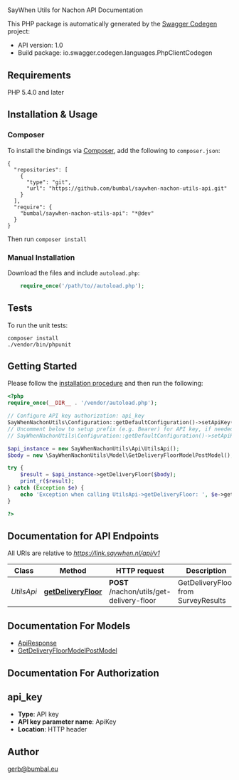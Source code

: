 # 
SayWhen Utils for Nachon API Documentation

This PHP package is automatically generated by the [Swagger Codegen](https://github.com/swagger-api/swagger-codegen) project:

- API version: 1.0
- Build package: io.swagger.codegen.languages.PhpClientCodegen

## Requirements

PHP 5.4.0 and later

## Installation & Usage
### Composer

To install the bindings via [Composer](http://getcomposer.org/), add the following to `composer.json`:

```
{
  "repositories": [
    {
      "type": "git",
      "url": "https://github.com/bumbal/saywhen-nachon-utils-api.git"
    }
  ],
  "require": {
    "bumbal/saywhen-nachon-utils-api": "*@dev"
  }
}
```

Then run `composer install`

### Manual Installation

Download the files and include `autoload.php`:

```php
    require_once('/path/to//autoload.php');
```

## Tests

To run the unit tests:

```
composer install
./vendor/bin/phpunit
```

## Getting Started

Please follow the [installation procedure](#installation--usage) and then run the following:

```php
<?php
require_once(__DIR__ . '/vendor/autoload.php');

// Configure API key authorization: api_key
SayWhenNachonUtils\Configuration::getDefaultConfiguration()->setApiKey('ApiKey', 'YOUR_API_KEY');
// Uncomment below to setup prefix (e.g. Bearer) for API key, if needed
// SayWhenNachonUtils\Configuration::getDefaultConfiguration()->setApiKeyPrefix('ApiKey', 'Bearer');

$api_instance = new SayWhenNachonUtils\Api\UtilsApi();
$body = new \SayWhenNachonUtils\Model\GetDeliveryFloorModelPostModel(); // \SayWhenNachonUtils\Model\GetDeliveryFloorModelPostModel | GetDeliveryFloorModelPostModel

try {
    $result = $api_instance->getDeliveryFloor($body);
    print_r($result);
} catch (Exception $e) {
    echo 'Exception when calling UtilsApi->getDeliveryFloor: ', $e->getMessage(), PHP_EOL;
}

?>
```

## Documentation for API Endpoints

All URIs are relative to *https://link.saywhen.nl/api/v1*

Class | Method | HTTP request | Description
------------ | ------------- | ------------- | -------------
*UtilsApi* | [**getDeliveryFloor**](docs/Api/UtilsApi.md#getdeliveryfloor) | **POST** /nachon/utils/get-delivery-floor | GetDeliveryFloor from SurveyResults


## Documentation For Models

 - [ApiResponse](docs/Model/ApiResponse.md)
 - [GetDeliveryFloorModelPostModel](docs/Model/GetDeliveryFloorModelPostModel.md)


## Documentation For Authorization


## api_key

- **Type**: API key
- **API key parameter name**: ApiKey
- **Location**: HTTP header


## Author

gerb@bumbal.eu


